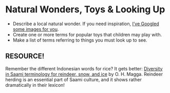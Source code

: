 # Natural Wonders, Toys & Looking Up

+ Describe a local natural wonder. If you need inspiration, [I’ve Googled some images for you](https://www.google.com/search?q=natural+wonders&source=lnms&tbm=isch&sa=X&ved=0ahUKEwikmaXQ_4TfAhVJZKwKHfkKBSM4FBD8BQgOKAE&biw=1536&bih=754).
+ Create one or more terms for popular toys that children may play with.
+ Make a list of terms referring to things you must look up to see.

## RESOURCE!

Remember the different Indonesian words for rice? It gets better: [Diversity in Saami terminology for reindeer, snow, and ice](http://sci-hub.tw/http://dx.doi.org/10.1111/j.1468-2451.2006.00594.x) by O. H. Magga. Reindeer herding is an essential part of Saami culture, and it shows rather dramatically in their lexicon!
